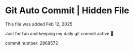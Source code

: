 # Git Auto Commit | Hidden File

This file was added Feb 12, 2025

Just for fun and keeping my daily git commit active 🤪

commit number: 2868572
